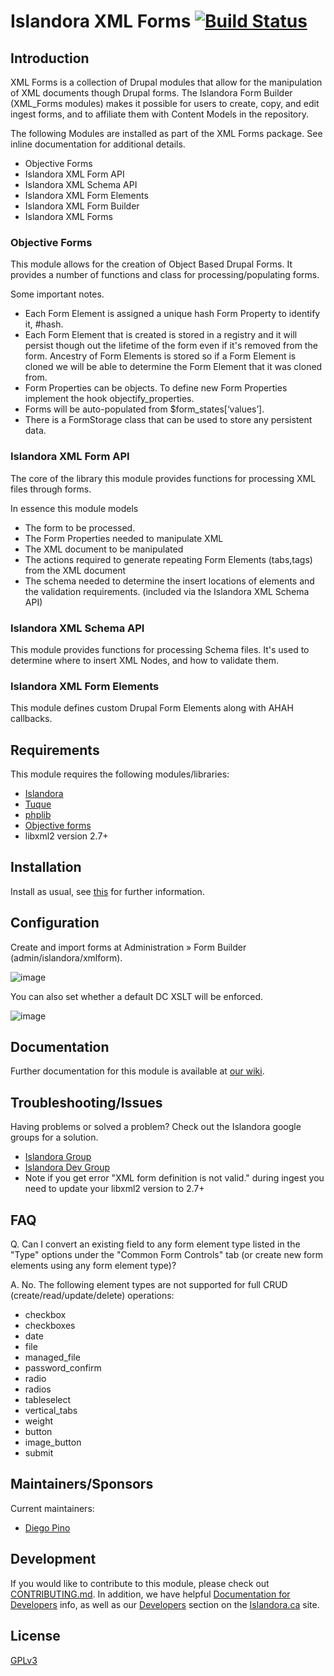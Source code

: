 # Islandora XML Forms [![Build Status](https://travis-ci.org/Islandora/islandora_xml_forms.png?branch=7.x)](https://travis-ci.org/Islandora/islandora_xml_forms)

## Introduction

XML Forms is a collection of Drupal modules that allow for the manipulation of XML documents though Drupal forms. The Islandora Form Builder (XML_Forms modules) makes it possible for users to create, copy, and edit ingest forms, and to affiliate them with Content Models in the repository.

The following Modules are installed as part of the XML Forms package. See inline documentation for additional details.

* Objective Forms
* Islandora XML Form API
* Islandora XML Schema API
* Islandora XML Form Elements
* Islandora XML Form Builder
* Islandora XML Forms

### Objective Forms

This module allows for the creation of Object Based Drupal Forms. It provides a number of functions and class for processing/populating forms.

Some important notes.

* Each Form Element is assigned a unique hash Form Property to identify it, #hash.
* Each Form Element that is created is stored in a registry and it will persist though out the lifetime of the form even if it's removed from the form. Ancestry of Form Elements is stored so if a Form Element is cloned we will be able to determine the Form Element that it was cloned from.
* Form Properties can be objects. To define new Form Properties implement the hook objectify_properties.
* Forms will be auto-populated from $form_states[‘values’].
* There is a FormStorage class that can be used to store any persistent data.

### Islandora XML Form API

The core of the library this module provides functions for processing XML files through forms.

In essence this module models

* The form to be processed.
* The Form Properties needed to manipulate XML
* The XML document to be manipulated
* The actions required to generate repeating Form Elements (tabs,tags) from the XML document
* The schema needed to determine the insert locations of elements and the validation requirements. (included via the Islandora XML Schema API)

### Islandora XML Schema API

This module provides functions for processing Schema files. It's used to determine where to insert XML Nodes, and how to validate them.

### Islandora XML Form Elements

This module defines custom Drupal Form Elements along with AHAH callbacks.

## Requirements

This module requires the following modules/libraries:

* [Islandora](https://github.com/islandora/islandora)
* [Tuque](https://github.com/islandora/tuque)
* [phplib](https://github.com/islandora/php_lib)
* [Objective forms](https://github.com/islandora/objective_forms)
* libxml2 version 2.7+

## Installation

Install as usual, see [this](https://drupal.org/documentation/install/modules-themes/modules-7) for further information.

## Configuration

Create and import forms at Administration » Form Builder (admin/islandora/xmlform).

![image](https://cloud.githubusercontent.com/assets/2371345/9818577/b47086fe-587f-11e5-919c-fd98c5d637b6.png)

You can also set whether a default DC XSLT will be enforced.

![image](https://cloud.githubusercontent.com/assets/2371345/9818551/98ef94ce-587f-11e5-9d26-81bb18e45901.png)

## Documentation

Further documentation for this module is available at [our wiki](https://wiki.duraspace.org/display/ISLANDORA/XML+Forms).

## Troubleshooting/Issues

Having problems or solved a problem? Check out the Islandora google groups for a solution.

* [Islandora Group](https://groups.google.com/forum/?hl=en&fromgroups#!forum/islandora)
* [Islandora Dev Group](https://groups.google.com/forum/?hl=en&fromgroups#!forum/islandora-dev)
* Note if you get error "XML form definition is not valid." during ingest you need to update your libxml2 version to 2.7+

## FAQ

Q. Can I convert an existing field to any form element type listed in the "Type" options under the "Common Form Controls" tab (or create new form elements using any form element type)?

A. No. The following element types are not supported for full CRUD (create/read/update/delete) operations:

  * checkbox
  * checkboxes
  * date
  * file 
  * managed_file
  * password_confirm
  * radio
  * radios
  * tableselect
  * vertical_tabs
  * weight
  * button
  * image_button
  * submit

## Maintainers/Sponsors

Current maintainers:

* [Diego Pino](https://github.com/DiegoPino)

## Development

If you would like to contribute to this module, please check out [CONTRIBUTING.md](CONTRIBUTING.md). In addition, we have helpful [Documentation for Developers](https://github.com/Islandora/islandora/wiki#wiki-documentation-for-developers) info, as well as our [Developers](http://islandora.ca/developers) section on the [Islandora.ca](http://islandora.ca) site.

## License

[GPLv3](http://www.gnu.org/licenses/gpl-3.0.txt)
